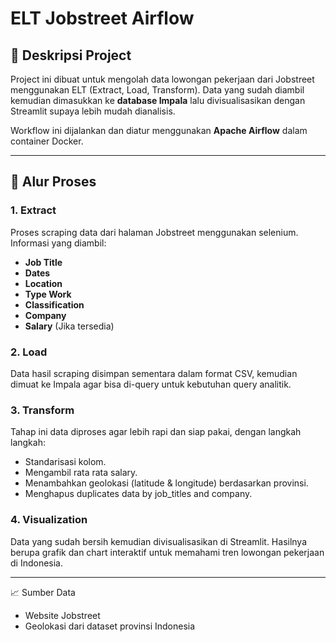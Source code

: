 # ELT Jobstreet Airflow

## 📌 Deskripsi Project
Project ini dibuat untuk mengolah data lowongan pekerjaan dari Jobstreet menggunakan ELT (Extract, Load, Transform). Data yang sudah diambil kemudian dimasukkan ke **database Impala** lalu divisualisasikan dengan Streamlit supaya lebih mudah dianalisis.

Workflow ini dijalankan dan diatur menggunakan **Apache Airflow** dalam container Docker.

---

## 📂 Alur Proses

### 1. **Extract**
Proses scraping data dari halaman Jobstreet menggunakan selenium.
Informasi yang diambil:
- **Job Title**
- **Dates**
- **Location**
- **Type Work**
- **Classification**
- **Company**
- **Salary** (Jika tersedia)

### 2. **Load**
Data hasil scraping disimpan sementara dalam format CSV, kemudian dimuat ke Impala agar bisa di-query untuk kebutuhan query analitik.

### 3. **Transform**
Tahap ini data diproses agar lebih rapi dan siap pakai, dengan langkah langkah:
- Standarisasi kolom.
- Mengambil rata rata salary.
- Menambahkan geolokasi (latitude & longitude) berdasarkan provinsi.
- Menghapus duplicates data by job_titles and company.

### 4. **Visualization**
Data yang sudah bersih kemudian divisualisasikan di Streamlit. Hasilnya berupa grafik dan chart interaktif untuk memahami tren lowongan pekerjaan di Indonesia.

---

📈 Sumber Data
- Website Jobstreet
- Geolokasi dari dataset provinsi Indonesia
